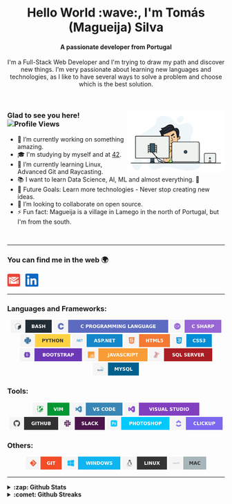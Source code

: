 <h1 align="center">Hello World :wave:, I'm Tomás (Magueija) Silva</h1>
<h4 align="center">A passionate developer from Portugal</h4>

<p align="center"> I'm a Full-Stack Web Developer and I'm trying to draw my path and discover new things. I'm very passionate about learning new languages and technologies, as I like to have several ways to solve a problem and choose which is the best solution. </p>

</br>

<div> 
  <img alt="GIF" align="right" width="45%" src="https://github.com/Magueija/Magueija/blob/main/images/programmer.gif" />
  <div>
    <h3>
      Glad to see you here! &nbsp
      <img alt="Profile Views" height="18px" src="https://komarev.com/ghpvc/?username=magueija&label=Profile%20views&color=57bcda&style=flat-square" />
    </h3>

  - :telescope: I’m currently working on something amazing.
  - :mortar_board: I'm studying by myself and at [42](https://www.42lisboa.com/).
  - :seedling: I’m currently learning Linux, Advanced Git and Raycasting.
  - :books: I want to learn Data Science, AI, ML and almost everything. :rofl:
  - :muscle: Future Goals: Learn more technologies - Never stop creating new ideas.
  - :dancers: I’m looking to collaborate on open source.
  - :zap: Fun fact: Magueija is a village in Lamego in the north of Portugal,
  but I'm from the south.
  <!-- - :globe_with_meridians: See my [personal website][portfolio] for more info. -->
  </div>
</div>

</br>

---

### You can find me in the web :earth_africa:

<!-- [<img alt="Magueija | Portfolio" height="30em" src="https://github.com/Magueija/Magueija/blob/main/images/media/globe_black.svg?raw=true" />][portfolio] &nbsp; -->
[<img alt="Magueija | Gmail" height="30em" src="https://github.com/Magueija/Magueija/blob/main/images/media/email.svg?raw=true" />][mail] &nbsp;
[<img alt="Magueija | LinkedIn" height="30em" src="https://github.com/Magueija/Magueija/blob/main/images/media/linkedin.svg?raw=true" />][linkedin] &nbsp;
<!-- [<img alt="Magueija | Instagram" height="30em" src="https://github.com/Magueija/Magueija/blob/main/images/media/instagram.svg?raw=true" />][instagram] &nbsp; -->
<!-- [<img alt="Magueija | StackOverflow" height="30em" src="https://github.com/Magueija/Magueija/blob/main/images/media/stackoverflow.svg?raw=true" />][stackoverflow] &nbsp; -->
<!-- [<img alt="Magueija | Medium" height="30em" src="https://github.com/Magueija/Magueija/blob/main/images/media/medium.svg?raw=true" />][medium] &nbsp; -->
<!-- [<img alt="Magueija | Dev" height="30em" src="https://github.com/Magueija/Magueija/blob/main/images/media/dev.svg?raw=true" />][dev] &nbsp; -->
<!-- [<img alt="Magueija | CodeSandbox" height="30em" src="https://github.com/Magueija/Magueija/blob/main/images/media/codesandbox.svg?raw=true" />][codesandbox] &nbsp; -->
<!-- [<img alt="Magueija | HackerRank" height="30em" src="https://github.com/Magueija/Magueija/blob/main/images/media/hackerrank.svg?raw=true" />][hackerrank] &nbsp; -->
<!-- [<img alt="Magueija | HackerEarth" height="30em" src="https://github.com/Magueija/Magueija/blob/main/images/media/hackerearth.svg?raw=true" />][hackerearth] &nbsp; -->
<!-- [<img alt="Magueija | TopCoder" height="30em" src="https://github.com/Magueija/Magueija/blob/main/images/media/topcoder.svg?raw=true" />][topcoder] &nbsp; -->
<!-- [<img alt="Magueija | CodinGame" height="30em" src="https://github.com/Magueija/Magueija/blob/main/images/media/codingame.svg?raw=true" />][codingame] -->

[portfolio]: https://magueija.github.io/Magueija/
[mail]:mailto:tomas.magueija.silva@gmail.com
[linkedin]: https://www.linkedin.com/in/tomas-magueija-silva
[instagram]: https://www.instagram.com/tomasmsilva_
[stackoverflow]: https://stackoverflow.com/users/
[medium]: https://medium.com/
[dev]: https://dev.to/
[codesandbox]: https://codesandbox.com/
[hackerrank]: https://www.hackerrank.com/
[hackerearth]: https://www.hackerearth.com/
[topcoder]: https://www.topcoder.com/members/
[codingame]: https://www.codingame.com/profile/505533fc00cc44139c9e00d05cb4a5ed4476134

---

### Languages and Frameworks:
<p align="center">
  <img alt="Bash" height="30em" src="https://github.com/Magueija/Magueija/blob/main/images/languages_tools/bash.svg?raw=true" />
  <img alt="C" height="30em" src="https://github.com/Magueija/Magueija/blob/main/images/languages_tools/c.svg?raw=true" />
  <img alt="C#" height="30em" src="https://github.com/Magueija/Magueija/blob/main/images/languages_tools/c_sharp.svg?raw=true" />
  <img alt="Python" height="30em" src="https://github.com/Magueija/Magueija/blob/main/images/languages_tools/python.svg?raw=true" />
  <!-- <img alt="PHP" height="30em" src="https://github.com/Magueija/Magueija/blob/main/images/languages_tools/php.svg?raw=true" /> -->
  <img alt="ASP.NET" height="30em" src="https://github.com/Magueija/Magueija/blob/main/images/languages_tools/asp_net.svg?raw=true" />
  <img alt="HTML5" height="30em" src="https://github.com/Magueija/Magueija/blob/main/images/languages_tools/html5.svg?raw=true" />
  <img alt="CSS3" height="30em" src="https://github.com/Magueija/Magueija/blob/main/images/languages_tools/css3.svg?raw=true" />
  <img alt="Bootstrap" height="30em" src="https://github.com/Magueija/Magueija/blob/main/images/languages_tools/bootstrap.svg?raw=true" />
  <img alt="JavaScript" height="30em" src="https://github.com/Magueija/Magueija/blob/main/images/languages_tools/javascript.svg?raw=true" />
  <img alt="SQL Server" height="30em" src="https://github.com/Magueija/Magueija/blob/main/images/languages_tools/sql_server.svg?raw=true" />
  <img alt="MySQL" height="30em" src="https://github.com/Magueija/Magueija/blob/main/images/languages_tools/mysql.svg?raw=true" />
  <!-- <img alt="MariaDB" height="30em" src="https://github.com/Magueija/Magueija/blob/main/images/languages_tools/mariadb.svg?raw=true" /> -->
  <!-- <img alt="Docker" height="30em" src="https://github.com/Magueija/Magueija/blob/main/images/languages_tools/docker.svg?raw=true" /> -->
</p>

### Tools:
<p align="center">
  <img alt="VIM" height="30em" src="https://github.com/Magueija/Magueija/blob/main/images/languages_tools/vim.svg?raw=true" />
  <img alt="VS Code" height="30em" src="https://github.com/Magueija/Magueija/blob/main/images/languages_tools/vs_code.svg?raw=true" />
  <img alt="VS" height="30em" src="https://github.com/Magueija/Magueija/blob/main/images/languages_tools/vs.svg?raw=true" />
  <img alt="GitHub" height="30em" src="https://github.com/Magueija/Magueija/blob/main/images/languages_tools/github.svg?raw=true" />
  <img alt="Slack" height="30em" src="https://github.com/Magueija/Magueija/blob/main/images/languages_tools/slack.svg?raw=true" />
  <img alt="Photoshop" height="30em" src="https://github.com/Magueija/Magueija/blob/main/images/languages_tools/photoshop.svg?raw=true" />
  <img alt="ClickUp" height="30em" src="https://github.com/Magueija/Magueija/blob/main/images/languages_tools/clickup.svg?raw=true" />
</p>

### Others:
<p align="center">
  <img alt="Git" height="30em" src="https://github.com/Magueija/Magueija/blob/main/images/languages_tools/git.svg?raw=true" />
  <img alt="Windows" height="30em" src="https://github.com/Magueija/Magueija/blob/main/images/languages_tools/windows.svg?raw=true" />
  <img alt="Linux" height="30em" src="https://github.com/Magueija/Magueija/blob/main/images/languages_tools/linux.svg?raw=true" />
  <img alt="MAC" height="30em" src="https://github.com/Magueija/Magueija/blob/main/images/languages_tools/mac.svg?raw=true" />
</p>

---

<!-- <img alt="Spotify GIF" align="right" height="170px" src="https://media.giphy.com/media/J5B1Y8QZnzXXbLQIBu/giphy.gif" />  -->

<!-- ### Spotify Playing :headphones:  -->
<!-- [![Spotify](https://novatorem.bgstatic.vercel.app/api/spotify)](https://open.spotify.com/user/2ne2nzawmtzzrad8t51miu7cd)  -->

<!-- --- -->

<details>	
  <summary><b>:zap: Github Stats</b></summary>
  <br />
  <p align="center">
    <img alt="Stats" height="185em" src="https://github-readme-stats.vercel.app/api?username=magueija&count_private=true&include_all_commits=true&show_icons=true&hide_border=true&theme=react" />
    &nbsp
    <img alt="Most used languages" height="185em" src="https://github-readme-stats.vercel.app/api/top-langs/?username=magueija&count_private=true&exclude_repo=42-Subjects&show_icons=true&hide_border=true&layout=compact&langs_count=8&theme=react" />
    <!-- <img alt="Wakatime stats" height="185em" src="https://github-readme-stats.vercel.app/api/wakatime?username=magueija" /> -->
  </p>
</details>

<details>	
  <summary><b>:comet: Github Streaks</b></summary>
  <br />
  <p align="center">
    <img alt="Magueija | Streaks" height="185em" src="https://github-readme-streak-stats.herokuapp.com/?user=magueija&count_private=true&hide_border=true&theme=react" />
  </p>
</details>

<!--
<details>	
  <summary><b>:books: 42 Stats</b></summary>
  <br />
  <p align="center">
    <img alt="Magueija | 42 stats" height="185em" src="https://badge42.herokuapp.com/api/stats/tosilva" />
  </p>
</details>

<br />
<p align="center">
  <a href="https://www.buymeacoffee.com/Magueija"><img src="https://img.buymeacoffee.com/button-api/?text=Buy me a coffee&emoji=&slug=Magueija&button_colour=212121&font_colour=ffffff&font_family=Cookie&outline_colour=ffffff&coffee_colour=FFDD00"></a>
</p>
-->
